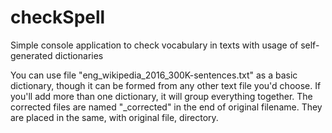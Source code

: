 # checkSpell
Simple console application to check vocabulary in texts with usage of self-generated dictionaries

You can use file "eng_wikipedia_2016_300K-sentences.txt" as a basic dictionary, though it can be formed from any other text file you'd choose. 
If you'll add more than one dictionary, it will group everything together. 
The corrected files are named "_corrected" in the end of original filename. They are placed in the same, with original file, directory.
